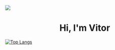 <img src='[https://imgur.com/A7RjL3w](https://media.discordapp.net/attachments/315674918664536065/1258739908919562241/68747470733a2f2f7265732e636c6f7564696e6172792e636f6d2f7375706572666f6c696f2f696d6167652f75706c6f61642f76313632303638393937392f3638373437343730373333613266326636393265373036393665363936643637326536333666366432663666.gif?ex=66892464&is=6687d2e4&hm=66c161556852b867cfdb5fd133b2bba0a2fd51c19d14434f32cb9eed3da7b9a0&=&width=959&height=366)'>

<h1 align="center">Hi, I'm Vitor</h1>

[![Top Langs](https://github-readme-stats.vercel.app/api/top-langs/?username=VitorLopesW&layout=compact&theme=radical)](https://github.com/VitorLopesW/github-readme-stats)
